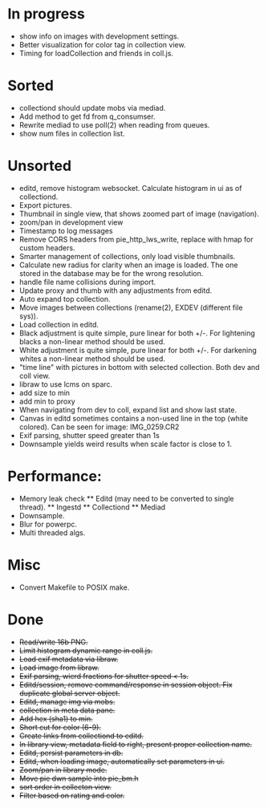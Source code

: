 # In progress
* show info on images with development settings.
* Better visualization for color tag in collection view.
* Timing for loadCollection and friends in coll.js.

# Sorted
* collectiond should update mobs via mediad.
* Add method to get fd from q_consumser.
* Rewrite mediad to use poll(2) when reading from queues.
* show num files in collection list.

# Unsorted
* editd, remove histogram websocket. Calculate histogram in ui as of
  collectiond.
* Export pictures.
* Thumbnail in single view, that shows zoomed part of image (navigation).
* zoom/pan in development view
* Timestamp to log messages
* Remove CORS headers from pie_http_lws_write, replace with hmap for
  custom headers.
* Smarter management of collections, only load visible thumbnails.
* Calculate new radius for clarity when an image is loaded. The one
  stored in the database may be for the wrong resolution.
* handle file name collisions during import.
* Update proxy and thumb with any adjustments from editd.
* Auto expand top collection.
* Move images between collections (rename(2), EXDEV (different file
  sys)).
* Load collection in editd.
* Black adjustment is quite simple, pure linear for both +/-. For
  lightening blacks a non-linear method should be used.
* White adjustment is quite simple, pure linear for both +/-. For
  darkening whites a non-linear method should be used.
* "time line" with pictures in bottom with selected collection. Both
  dev and coll view.
* libraw to use lcms on sparc.
* add size to min
* add min to proxy
* When navigating from dev to coll, expand list and show last state.
* Canvas in editd sometimes contains a non-used line in the top (white
  colored). Can be seen for image: IMG_0259.CR2
* Exif parsing, shutter speed greater than 1s
* Downsample yields weird results when scale factor is close to 1.

# Performance:
* Memory leak check
** Editd (may need to be converted to single thread).
** Ingestd
** Collectiond
** Mediad
* Downsample.
* Blur for powerpc.
* Multi threaded algs.

# Misc
* Convert Makefile to POSIX make.

# Done

* ~~Read/write 16b PNG.~~
* ~~Limit histogram dynamic range in coll.js.~~
* ~~Load exif metadata via libraw.~~
* ~~Load image from libraw.~~
* ~~Exif parsing, wierd fractions for shutter speed < 1s.~~
* ~~Editd/session, remove command/response in session object.
  Fix duplicate global server object.~~
* ~~Editd, manage img via mobs.~~
* ~~collection in meta data pane.~~
* ~~Add hex (sha1) to min.~~
* ~~Short cut for color (6-9).~~
* ~~Create links from collectiond to editd.~~
* ~~In library view, metadata field to right, present proper collection
  name.~~
* ~~Editd, persist parameters in db.~~
* ~~Editd, when loading image, automatically set parameters in ui.~~
* ~~Zoom/pan in library mode.~~
* ~~Move pie dwn sample into pie_bm.h~~
* ~~sort order in collecton view.~~
* ~~Filter based on rating and color.~~
